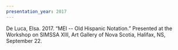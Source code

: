 ```yaml
---
presentation_year: 2017
---
```

De Luca, Elsa. 2017. “MEI -- Old Hispanic Notation.” Presented at the Workshop on SIMSSA XIII, Art Gallery of Nova Scotia, Halifax, NS, September 22.
